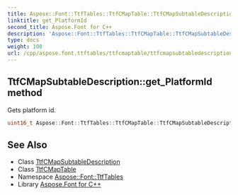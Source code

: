 ```yaml
---
title: Aspose::Font::TtfTables::TtfCMapTable::TtfCMapSubtableDescription::get_PlatformId method
linktitle: get_PlatformId
second_title: Aspose.Font for C++
description: 'Aspose::Font::TtfTables::TtfCMapTable::TtfCMapSubtableDescription::get_PlatformId method. Gets platform id in C++.'
type: docs
weight: 100
url: /cpp/aspose.font.ttftables/ttfcmaptable/ttfcmapsubtabledescription/get_platformid/
---
```

## TtfCMapSubtableDescription::get_PlatformId method


Gets platform id.

```cpp
uint16_t Aspose::Font::TtfTables::TtfCMapTable::TtfCMapSubtableDescription::get_PlatformId() const
```

## See Also

* Class [TtfCMapSubtableDescription](../)
* Class [TtfCMapTable](../../)
* Namespace [Aspose::Font::TtfTables](../../../)
* Library [Aspose.Font for C++](../../../../)
